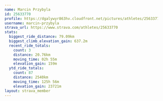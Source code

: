 ```yaml
---
name: Marcin Przybyla
id: 25633770
profile: https://dgalywyr863hv.cloudfront.net/pictures/athletes/25633770/12947173/2/large.jpg
username: marcin-przybyla
strava_url: https://www.strava.com/athletes/25633770
stats:
  biggest_ride_distance: 79.09km
  biggest_climb_elevation_gain: 637.2m
  recent_ride_totals:
    count: 3
    distance: 20.76km
    moving_time: 02h 55m
    elevation_gain: 159m
  ytd_ride_totals:
    count: 87
    distance: 2540km
    moving_time: 125h 56m
    elevation_gain: 23721m
layout: strava_member
--- 
```


